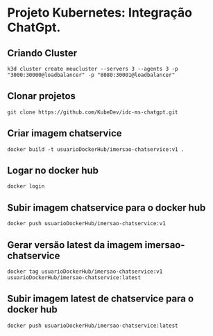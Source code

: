 # Projeto Kubernetes: Integração ChatGpt.

## Criando Cluster
```
k3d cluster create meucluster --servers 3 --agents 3 -p "3000:30000@loadbalancer" -p "8080:30001@loadbalancer"
```

## Clonar projetos
```
git clone https://github.com/KubeDev/idc-ms-chatgpt.git
```

## Criar imagem chatservice
```
docker build -t usuarioDockerHub/imersao-chatservice:v1 .
```
## Logar no docker hub
```
docker login
```
## Subir imagem chatservice para o docker hub
```
docker push usuarioDockerHub/imersao-chatservice:v1
``` 
## Gerar versão latest da imagem imersao-chatservice
```
docker tag usuarioDockerHub/imersao-chatservice:v1 usuarioDockerHub/imersao-chatservice:latest
```
## Subir imagem latest de chatservice para o docker hub
```
docker push usuarioDockerHub/imersao-chatservice:latest
```

